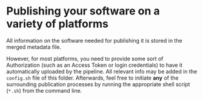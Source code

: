 # Publishing your software on a variety of platforms

All information on the software needed for publishing it is stored in the merged metadata file.

However, for most platforms, you need to provide some sort of Authorization (such as an Access Token or login credentials) to have it automatically uploaded by the pipeline.
All relevant info may be added in the `config.sh` file of this folder.
Afterwards, feel free to initiate **any** of the surrounding publication processes by running the appropriate shell script (`*.sh`) from the command line. 